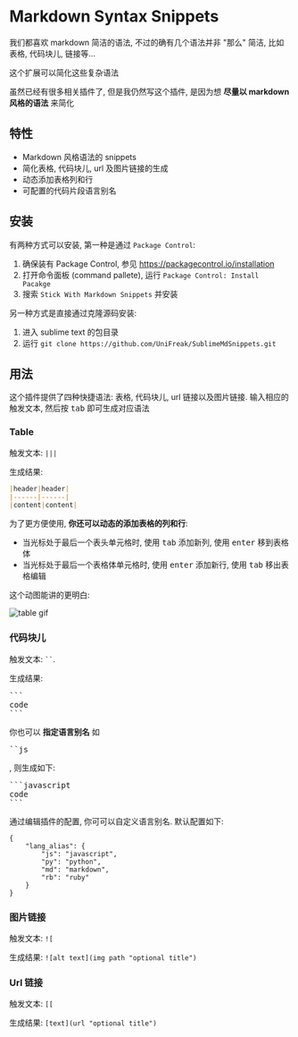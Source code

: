 # Markdown Syntax Snippets

我们都喜欢 markdown 简洁的语法, 不过的确有几个语法并非 "那么" 简洁, 比如表格, 代码块儿, 链接等...

这个扩展可以简化这些复杂语法

虽然已经有很多相关插件了, 但是我仍然写这个插件, 是因为想 **尽量以 markdown 风格的语法** 来简化

## 特性

- Markdown 风格语法的 snippets
- 简化表格, 代码块儿, url 及图片链接的生成
- 动态添加表格列和行
- 可配置的代码片段语言别名

## 安装

有两种方式可以安装, 第一种是通过 `Package Control`:

1. 确保装有 Package Control, 参见 <https://packagecontrol.io/installation>
2. 打开命令面板 (command pallete), 运行 `Package Control: Install Pacakge`
2. 搜索 `Stick With Markdown Snippets` 并安装

另一种方式是直接通过克隆源码安装:

1. 进入 sublime text 的包目录
2. 运行 `git clone https://github.com/UniFreak/SublimeMdSnippets.git`

## 用法

这个插件提供了四种快捷语法: 表格, 代码块儿, url 链接以及图片链接. 输入相应的触发文本, 然后按 <kbd>tab</kbd> 即可生成对应语法

### Table

触发文本: `|||`

生成结果:

```markdown
|header|header|
|------|------|
|content|content|

```

为了更方便使用, **你还可以动态的添加表格的列和行**:
- 当光标处于最后一个表头单元格时, 使用 <kbd>tab</kbd> 添加新列, 使用 <kbd>enter</kbd> 移到表格体
- 当光标处于最后一个表格体单元格时, 使用 <kbd>enter</kbd> 添加新行, 使用 <kbd>tab</kbd> 移出表格编辑

这个动图能讲的更明白:

![table gif](https://github.com/UniFreak/SublimeMdSnippet/blob/master/shot.png)

### 代码块儿

触发文本: <code>``</code>.

生成结果:

<pre>
```
code
```
</pre>

你也可以 **指定语言别名** 如 <pre>\`\`js</pre>, 则生成如下:

<pre>
```javascript
code
```
</pre>

通过编辑插件的配置, 你可可以自定义语言别名. 默认配置如下:

```
{
    "lang_alias": {
        "js": "javascript",
        "py": "python",
        "md": "markdown",
        "rb": "ruby"
    }
}
```

### 图片链接

触发文本: `![`

生成结果: `![alt text](img path "optional title")`

### Url 链接

触发文本: `[[`

生成结果: `[text](url "optional title")`

